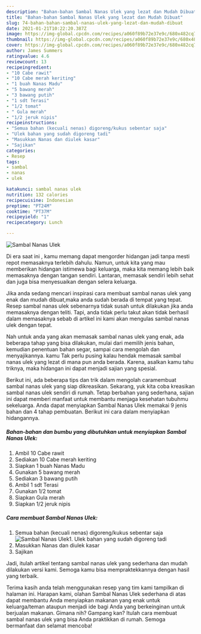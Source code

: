 ```yaml
---
description: "Bahan-bahan Sambal Nanas Ulek yang lezat dan Mudah Dibuat"
title: "Bahan-bahan Sambal Nanas Ulek yang lezat dan Mudah Dibuat"
slug: 74-bahan-bahan-sambal-nanas-ulek-yang-lezat-dan-mudah-dibuat
date: 2021-01-21T10:22:20.387Z
image: https://img-global.cpcdn.com/recipes/a060f89b72e37e9c/680x482cq70/sambal-nanas-ulek-foto-resep-utama.jpg
thumbnail: https://img-global.cpcdn.com/recipes/a060f89b72e37e9c/680x482cq70/sambal-nanas-ulek-foto-resep-utama.jpg
cover: https://img-global.cpcdn.com/recipes/a060f89b72e37e9c/680x482cq70/sambal-nanas-ulek-foto-resep-utama.jpg
author: James Summers
ratingvalue: 4.6
reviewcount: 13
recipeingredient:
- "10 Cabe rawit"
- "10 Cabe merah keriting"
- "1 buah Nanas Madu"
- "5 bawang merah"
- "3 bawang putih"
- "1 sdt Terasi"
- "1/2 tomat"
- " Gula merah"
- "1/2 jeruk nipis"
recipeinstructions:
- "Semua bahan (kecuali nenas) digoreng/kukus sebentar saja"
- "Ulek bahan yang sudah digoreng tadi"
- "Masukkan Nanas dan diulek kasar"
- "Sajikan"
categories:
- Resep
tags:
- sambal
- nanas
- ulek

katakunci: sambal nanas ulek 
nutrition: 132 calories
recipecuisine: Indonesian
preptime: "PT24M"
cooktime: "PT37M"
recipeyield: "1"
recipecategory: Lunch

---
```



![Sambal Nanas Ulek](https://img-global.cpcdn.com/recipes/a060f89b72e37e9c/680x482cq70/sambal-nanas-ulek-foto-resep-utama.jpg)

Di era  saat ini , kamu memang dapat mengorder hidangan jadi tanpa mesti repot memasaknya terlebih dahulu. Namun, untuk kita yang mau memberikan hidangan istimewa bagi keluarga, maka kita memang lebih baik memasaknya dengan tangan sendiri. Lantaran, memasak sendiri lebih sehat dan juga bisa menyesuaikan dengan selera keluarga.

Jika anda sedang mencari inspirasi cara membuat sambal nanas ulek yang enak dan mudah dibuat,maka anda sudah berada di tempat yang tepat. Resep sambal nanas ulek  sebenarnya tidak susah untuk dilakukan jika anda memasaknya dengan teliti. Tapi, anda tidak perlu takut akan tidak berhasil dalam memasaknya 
sebab di artikel ini kami akan mengulas sambal nanas ulek dengan tepat.  



Nah untuk anda yang akan memasak sambal nanas ulek yang enak, ada beberapa tahap yang bisa dilakukan, mulai dari memilih jenis bahan, kemudian penentuan bahan segar, sampai cara mengolah dan menyajikannya. kamu Tak perlu pusing kalau hendak memasak sambal nanas ulek yang lezat di mana pun anda berada. Karena, asalkan kamu  tahu triknya, maka hidangan ini dapat menjadi sajian yang spesial.

Berikut ini, ada beberapa tips dan trik dalam mengolah caramembuat sambal nanas ulek yang siap dikreasikan. Sekarang, yuk kita coba kreasikan sambal nanas ulek sendiri di rumah. Tetap berbahan yang sederhana, sajian ini dapat memberi manfaat untuk membantu menjaga kesehatan tubuhmu sekeluarga. Anda dapat menyiapkan Sambal Nanas Ulek memakai 9 jenis bahan dan 4 tahap pembuatan. Berikut ini cara dalam menyiapkan hidangannya.

<!--inarticleads1-->

##### Bahan-bahan dan bumbu yang dibutuhkan untuk menyiapkan Sambal Nanas Ulek:

1. Ambil 10 Cabe rawit
1. Sediakan 10 Cabe merah keriting
1. Siapkan 1 buah Nanas Madu
1. Gunakan 5 bawang merah
1. Sediakan 3 bawang putih
1. Ambil 1 sdt Terasi
1. Gunakan 1/2 tomat
1. Siapkan  Gula merah
1. Siapkan 1/2 jeruk nipis




<!--inarticleads2-->

##### Cara membuat Sambal Nanas Ulek:

1. Semua bahan (kecuali nenas) digoreng/kukus sebentar saja
<img src="https://img-global.cpcdn.com/steps/ad906bf9274c652b/160x128cq70/sambal-nanas-ulek-langkah-memasak-1-foto.jpg" alt="Sambal Nanas Ulek">1. Ulek bahan yang sudah digoreng tadi
1. Masukkan Nanas dan diulek kasar
1. Sajikan




Jadi, itulah artikel tentang  sambal nanas ulek  yang sederhana dan mudah dilakukan versi kami. Semoga kamu bisa mempraktekkannya dengan hasil yang terbaik. 

Terima kasih anda telah menggunakan resep yang tim kami tampilkan di halaman ini. Harapan kami, olahan  Sambal Nanas Ulek sederhana di atas dapat membantu Anda menyiapkan makanan yang enak untuk keluarga/teman ataupun menjadi ide bagi Anda yang berkeinginan untuk berjualan makanan. Gimana nih? Gampang kan? Itulah cara membuat sambal nanas ulek yang bisa Anda praktikkan di rumah. Semoga bermanfaat dan selamat mencoba!

